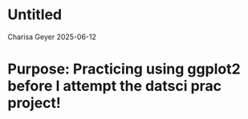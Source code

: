 Untitled
================
Charisa Geyer
2025-06-12

# Purpose: Practicing using ggplot2 before I attempt the datsci prac project!
